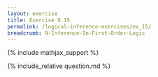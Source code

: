 ```yaml
---
layout: exercise
title: Exercise 9.15
permalink: /logical-inference-exercises/ex_15/
breadcrumb: 9-Inference-In-First-Order-Logic
---
```


{% include mathjax_support %}

<div><i class="arrow-up loader" data-chapter="logical-inference-exercises" data-exercise="ex_15" data-rating="0"></i></div>
{% include_relative question.md %}
